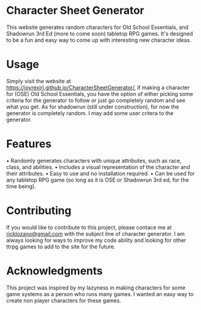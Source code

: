 # Character Sheet Generator

This website generates random characters for Old School Essentials, and Shadowrun 3rd Ed (more to come soon) tabletop RPG games.
It's designed to be a fun and easy way to come up with interesting new character ideas.

# Usage

Simply visit the website at https://joyrexjrl.github.io/CharacterSheetGenerator/, if making a character for (OSE) Old School Essentials,
you have the option of either picking some criteria for the generator to follow or just go completely random and see what you get.
As for shadowrun (still under construction), for now the generator is completely random. I may add some user critera to the generator.

# Features

• Randomly generates characters with unique attributes, such as race, class, and abilities.
• Includes a visual representation of the character and their attributes.
• Easy to use and no installation required.
• Can be used for any tabletop RPG game (so long as it is OSE or Shadowrun 3rd ed, for the time being).

# Contributing

If you would like to contribute to this project, please contace me at ricklozano@gmail.com with the subject line of character generator.
I am always looking for ways to improve my code ability and looking for other ttrpg games to add to the site for the future.

# Acknowledgments

This project was inspired by my lazyness in making characters for some game systems as a person who runs many games. I wanted an easy
way to create non player characters for these games.
